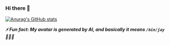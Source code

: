 ### Hi there 👋

<!--
**Jay-04/Jay-04** is a ✨ _special_ ✨ repository because its `README.md` (this file) appears on your GitHub profile.

Here are some ideas to get you started:

- 🔭 I’m currently working on ...
- 🌱 I’m currently learning ...
- 👯 I’m looking to collaborate on ...
- 🤔 I’m looking for help with ...
- 💬 Ask me about ...
- 📫 How to reach me: ...
- 😄 Pronouns: ...
- 
-->

<!-- [![Ask Me Anything !](https://img.shields.io/badge/Ask%20me-anything-1abc9c.svg)](https://GitHub.com/Naereen/ama) -->
<!-- [![Top Langs](https://github-readme-stats.vercel.app/api/top-langs/?username=Jay-04&layout=compact)](https://github.com/anuraghazra/github-readme-stats) -->
[![Anurag's GitHub stats](https://github-readme-stats.vercel.app/api?username=Jay-04)](https://github.com/anuraghazra/github-readme-stats)

***⚡ Fun fact: My avatar is generated by AI, and basically it means `/bin/jay` 🤣🤣🤣***
